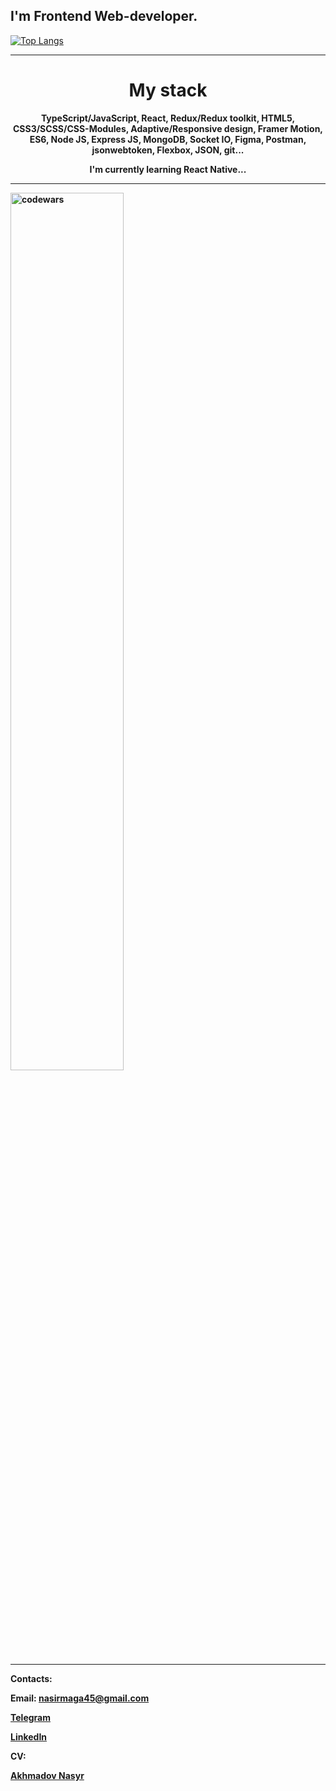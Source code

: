 
## I'm Frontend Web-developer.

[![Top Langs](https://github-readme-stats.vercel.app/api/top-langs/?username=darrowv&layout=compact)](https://github.com/anuraghazra/github-readme-stats)

<hr />

<h1 align="center">My stack</h1> 
<b><p align="center">TypeScript/JavaScript, React, Redux/Redux toolkit, HTML5, CSS3/SCSS/CSS-Modules, Adaptive/Responsive design, Framer Motion, ES6, Node JS, Express JS, MongoDB, Socket IO, Figma, Postman, jsonwebtoken, Flexbox, JSON, git...</ p><b>
<p align="center">I'm currently learning React Native...</p>

<hr />

<img alt="codewars" width="60%" align="center" src="https://www.codewars.com/users/Muhammad-Nasyr/badges/large" />

<hr />

Contacts:

Email: nasirmaga45@gmail.com

[Telegram](https://t.me/Muhammad_Nasyr)

[LinkedIn](https://www.linkedin.com/in/darrowv/)

CV:

[Akhmadov Nasyr](https://hh.ru/resume/f395867bff0b23a6020039ed1f593354737856)




 


  
